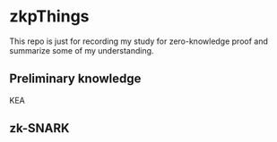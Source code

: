# zkpThings

This repo is just for recording my study for zero-knowledge proof and summarize some of my understanding.

## Preliminary knowledge

KEA

## zk-SNARK

